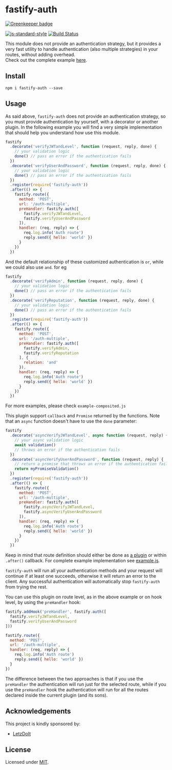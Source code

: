 # fastify-auth

[![Greenkeeper badge](https://badges.greenkeeper.io/fastify/fastify-auth.svg)](https://greenkeeper.io/)

[![js-standard-style](https://img.shields.io/badge/code%20style-standard-brightgreen.svg?style=flat)](http://standardjs.com/)  [![Build Status](https://travis-ci.org/fastify/fastify-auth.svg?branch=master)](https://travis-ci.org/fastify/fastify-auth)

This module does not provide an authentication strategy, but it provides a very fast utility to handle authentication (also multiple strategies) in your routes, without adding overhead.  
Check out the complete example [here](https://github.com/fastify/fastify-auth/blob/master/example.js).

## Install
```
npm i fastify-auth --save
```

## Usage
As said above, `fastify-auth` does not provide an authentication strategy, so you must provide authentication by yourself, with a decorator or another plugin.
In the following example you will find a very simple implementation that should help you understand how use this module.  
```js
fastify
  .decorate('verifyJWTandLevel', function (request, reply, done) {
    // your validation logic
    done() // pass an error if the authentication fails
  })
  .decorate('verifyUserAndPassword', function (request, reply, done) {
    // your validation logic
    done() // pass an error if the authentication fails
  })
  .register(require('fastify-auth'))
  .after(() => {
    fastify.route({
      method: 'POST',
      url: '/auth-multiple',
      preHandler: fastify.auth([
        fastify.verifyJWTandLevel,
        fastify.verifyUserAndPassword
      ]),
      handler: (req, reply) => {
        req.log.info('Auth route')
        reply.send({ hello: 'world' })
      }
    })
  })
```

And the default relationship of these customized authentication is `or`, while we could also use `and`. for eg
```js
fastify
  .decorate('verifyAdmin', function (request, reply, done) {
    // your validation logic
    done() // pass an error if the authentication fails
  })
  .decorate('verifyReputation', function (request, reply, done) {
    // your validation logic
    done() // pass an error if the authentication fails
  })
  .register(require('fastify-auth'))
  .after(() => {
    fastify.route({
      method: 'POST',
      url: '/auth-multiple',
      preHandler: fastify.auth([
        fastify.verifyAdmin,
        fastify.verifyReputation
      ], {
        relation: 'and'
      }),
      handler: (req, reply) => {
        req.log.info('Auth route')
        reply.send({ hello: 'world' })
      }
    })
  })
```
For more examples, please check `example-composited.js`

This plugin support `callback` and `Promise` returned by the functions. Note that an `async` function doesn't have to use the `done` parameter:

```js
fastify
  .decorate('asyncVerifyJWTandLevel', async function (request, reply) {
    // your async validation logic
    await validation()
    // throws an error if the authentication fails
  })
  .decorate('asyncVerifyUserAndPassword', function (request, reply) {
    // return a promise that throws an error if the authentication fails
    return myPromiseValidation()
  })
  .register(require('fastify-auth'))
  .after(() => {
    fastify.route({
      method: 'POST',
      url: '/auth-multiple',
      preHandler: fastify.auth([
        fastify.asyncVerifyJWTandLevel,
        fastify.asyncVerifyUserAndPassword
      ]),
      handler: (req, reply) => {
        req.log.info('Auth route')
        reply.send({ hello: 'world' })
      }
    })
  })
```


Keep in mind that route definition should either be done as [a plugin](https://github.com/fastify/fastify/blob/master/docs/Plugins.md) or within `.after()` callback. For complete example implementation see [example.js](example.js).

`fastify-auth` will run all your authentication methods and your request will continue if at least one succeeds, otherwise it will return an error to the client. Any successful authentication will automatically stop `fastify-auth` from trying the rest.

You can use this plugin on route level, as in the above example or on hook level, by using the `preHandler` hook:
```js
fastify.addHook('preHandler', fastify.auth([
  fastify.verifyJWTandLevel,
  fastify.verifyUserAndPassword
]))

fastify.route({
  method: 'POST',
  url: '/auth-multiple',
  handler: (req, reply) => {
    req.log.info('Auth route')
    reply.send({ hello: 'world' })
  }
})
```

The difference between the two approaches is that if you use the `preHandler` the authentication will run just for the selected route, while if you use the `preHandler` hook the authentication will run for all the routes declared inside the current plugin (and its sons).

## Acknowledgements

This project is kindly sponsored by:
- [LetzDoIt](http://www.letzdoitapp.com/)

## License

Licensed under [MIT](./LICENSE).
